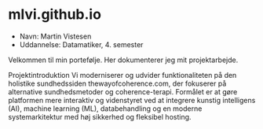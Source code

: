 # mlvi.github.io
- Navn: Martin Vistesen
- Uddannelse: Datamatiker, 4. semester

Velkommen til min portefølje.
Her dokumenterer jeg mit projektarbejde.

Projektintroduktion
Vi moderniserer og udvider funktionaliteten på den holistike sundhedssiden thewayofcoherence.com, der fokuserer på alternative sundhedsmetoder og coherence-terapi. Formålet er at gøre platformen mere interaktiv og videnstyret ved at integrere kunstig intelligens (AI), machine learning (ML), databehandling og en moderne systemarkitektur med høj sikkerhed og fleksibel hosting.
